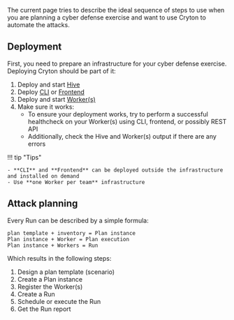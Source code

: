 The current page tries to describe the ideal sequence of steps to use when you are planning a cyber defense exercise and want to use Cryton to automate the attacks.

## Deployment
First, you need to prepare an infrastructure for your cyber defense exercise. Deploying Cryton should be part of it:

1. Deploy and start [Hive](../installation.md)
2. Deploy [CLI](../installation.md) or [Frontend](../installation.md)
3. Deploy and start [Worker(s)](../installation.md)
4. Make sure it works:
    - To ensure your deployment works, try to perform a successful healthcheck on your Worker(s) using CLI, frontend, or possibly REST API
    - Additionally, check the Hive and Worker(s) output if there are any errors

!!! tip "Tips"

    - **CLI** and **Frontend** can be deployed outside the infrastructure and installed on demand
    - Use **one Worker per team** infrastructure

## Attack planning
Every Run can be described by a simple formula:
```
plan template + inventory = Plan instance
Plan instance + Worker = Plan execution
Plan instance + Workers = Run
```

Which results in the following steps:

1. Design a plan template (scenario)
2. Create a Plan instance
3. Register the Worker(s)
4. Create a Run
5. Schedule or execute the Run
6. Get the Run report
